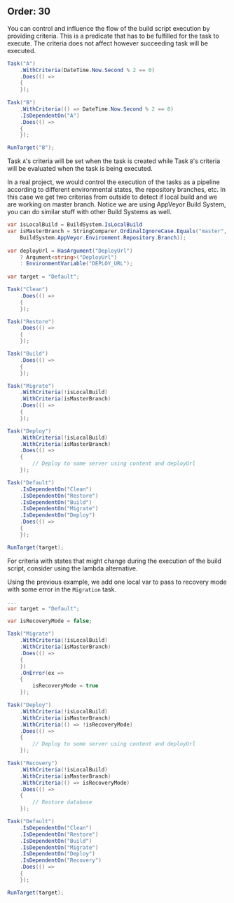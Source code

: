 Order: 30
---

You can control and influence the flow of the build script execution by providing criteria. This is a predicate that has to be fulfilled for the task to execute. The criteria does not affect however succeeding task will be executed.

```csharp
Task("A")
    .WithCriteria(DateTime.Now.Second % 2 == 0)
    .Does(() =>
    {
    });
    
Task("B")
    .WithCriteria(() => DateTime.Now.Second % 2 == 0)
    .IsDependentOn("A")
    .Does(() => 
    {
    });

RunTarget("B");
```

Task `A`'s criteria will be set when the task is created while Task `B`'s criteria will be evaluated when the task is being executed.

In a real project, we would control the execution of the tasks as a pipeline according to different environmental states, the repository branches, etc. In this case we get two criterias from outside to detect if local build and we are working on master branch. Notice we are using AppVeyor Build System, you can do similar stuff with other Build Systems as well.

```csharp
var isLocalBuild = BuildSystem.IsLocalBuild
var isMasterBranch = StringComparer.OrdinalIgnoreCase.Equals("master",
    BuildSystem.AppVeyor.Environment.Repository.Branch));
    
var deployUrl = HasArgument("DeployUrl") 
    ? Argument<string>("DeployUrl") 
    : EnvironmentVariable("DEPLOY_URL");
    
var target = "Default";

Task("Clean")
    .Does(() =>
    {
    });

Task("Restore")
    .Does(() => 
    {
    });

Task("Build")    
    .Does(() =>
    {
    });

Task("Migrate")    
    .WithCriteria(!isLocalBuild)
    .WithCriteria(isMasterBranch)
    .Does(() => 
    {
    });

Task("Deploy")    
    .WithCriteria(!isLocalBuild)
    .WithCriteria(isMasterBranch)
    .Does(() => 
    {
        // Deploy to some server using content and deployUrl
    });    

Task("Default")
    .IsDependentOn("Clean")
    .IsDependentOn("Restore")
    .IsDependentOn("Build")
    .IsDependentOn("Migrate")
    .IsDependentOn("Deploy")    
    .Does(() => 
    {
    });

RunTarget(target);
```

For criteria with states that might change during the execution of the build script, consider using the lambda alternative.

Using the previous example, we add one local var to pass to recovery mode with some error in the `Migration` task.

```csharp
...
var target = "Default";

var isRecoveryMode = false;    

Task("Migrate")    
    .WithCriteria(!isLocalBuild)
    .WithCriteria(isMasterBranch)
    .Does(() => 
    {
    })
    .OnError(ex => 
    {
        isRecoveryMode = true
    });

Task("Deploy")    
    .WithCriteria(!isLocalBuild)
    .WithCriteria(isMasterBranch)
    .WithCriteria(() => !isRecoveryMode)
    .Does(() => 
    {        
        // Deploy to some server using content and deployUrl
    });    

Task("Recovery")
    .WithCriteria(!isLocalBuild)
    .WithCriteria(isMasterBranch)
    .WithCriteria(() => isRecoveryMode)
    .Does(() =>
    {
        // Restore database
    });

Task("Default")
    .IsDependentOn("Clean")
    .IsDependentOn("Restore")
    .IsDependentOn("Build")
    .IsDependentOn("Migrate")
    .IsDependentOn("Deploy")    
    .IsDependentOn("Recovery")
    .Does(() => 
    {
    });

RunTarget(target);
```
